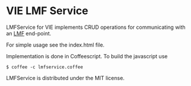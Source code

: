 VIE LMF Service
===============

LMFService for VIE implements CRUD operations for communicating with an [LMF](http://code.google.com/p/lmf/) end-point.

For simple usage see the index.html file.

Implementation is done in Coffeescript. To build the javascript use

    $ coffee -c lmfservice.coffee

LMFService is distributed under the MIT license.

